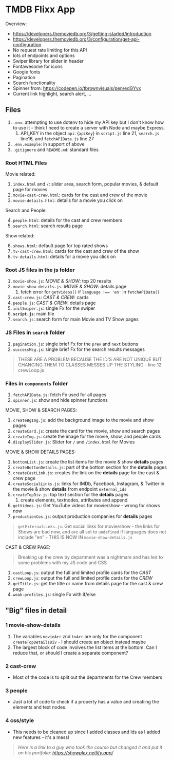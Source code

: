 # TMDB Flixx App

Overview:

- https://developers.themoviedb.org/3/getting-started/introduction
- https://developers.themoviedb.org/3/configuration/get-api-configuration
- No request rate limiting for this API
- lots of endpoints and options
- Swiper library for slider in header
- Fontawesome for icons
- Google fonts
- Pagination
- Search functionality
- Spinner from: https://codepen.io/tbrownvisuals/pen/edGYvx
- Current link highlight, search alert, ...

## Files

1. `.env`: attempting to use dotenv to hide my API key but I don't know how to use it - think I need to create a server with Node and maybe Express.
   1. API_KEY in the object `api`: {`apiKey`} in `script.js` line 21, `search.js` line16, and `fetchAPIData.js` line 27
2. `.env.example`: in support of above
3. `.gitignore` and `README.md`: standard files

### Root HTML Files

Movie related:

1. `index.html` and `/`: slider area, search form, popular movies, & default page for movies
2. `movie-cast-crew.html`: cards for the cast and crew of the movie
3. `movie-details.html`: details for a movie you click on

Search and People:

4. `people.html`: details for the cast and crew members
5. `search.html`: search results page

Show related:

6. `shows.html`: default page for top rated shows
7. `tv-cast-crew.html`: cards for the cast and crew of the show
8. `tv-details.html`: details for a movie you click on

### Root JS files in the js folder

1. `movie-show.js`: _MOVIE & SHOW_: top 20 results
2. `movie-show-details.js`: _MOVIE & SHOW_: details page
   1. fetch error for `getVideos()` if `language !== 'en'` in `fetchAPIData()`
3. `cast-crew.js`: _CAST & CREW_: cards
4. `people.js`: _CAST & CREW_: details page
5. `initSwiper.js`: single Fx for the swiper
6. **`script.js`**: main file
7. `search.js`: search form for main Movie and TV Show pages

### JS Files in `search` folder

1. `pagination.js`: single brief Fx for the `prev` and `next` buttons
2. `successMsg.js`: single brief Fx for the search results messages

> THESE ARE A PROBLEM BECAUSE THE ID'S ARE NOT UNIQUE BUT CHANGING THEM TO CLASSES MESSES UP THE STYLING - line 12 crewLoop.js

### Files in `components` folder

1. `fetchAPIData.js`: fetch Fx used for all pages
2. `spinner.js`: show and hide spinner functions

MOVIE, SHOW & SEARCH PAGES:

1. `createBgImg.js`: add the background image to the movie and show pages
2. `createCard.js`: create the card for the movie, show and search pages
3. `createImg.js`: create the image for the movie, show, and people cards
4. `displaySlider.js`: Slider for `/` and `/index.html` for Movies

MOVIE & SHOW DETAILS PAGES:

1. `bottomList.js`: create the list items for the movie & show **details** pages
2. `createBottonDetails.js`: part of the bottom section for the **details** pages
3. `createCastLink.js`: creates the link on the **details** page for the cast & crew page
4. `createSocialLinks.js`: links for IMDb, Facebook, Instagram, & Twitter in the movie & show **details** from endpoint `external_ids`
5. `createTopDiv.js`: top text section for the **details** pages
   1. create elements, textnodes, attributes and append
6. `getVideos.js`: Get YouTube videos for movie/show - wrong for shows now
7. `productionCos.js`: output production companies for **details** pages

> `getExternalLinks.js`: Get social links for movie/show - the links for Shows are bad now, and are all set to `undefined` if languages does not include "en" - THIS IS NOW IN `movie-show-details.js`

CAST & CREW PAGE:

> Breaking up the crew by department was a nightmare and has led to some problems with my JS code and CSS

1. `castLoop.js`: output the full and limited profile cards for the _CAST_
2. `crewLoop.js`: output the full and limited profile cards for the _CREW_
3. `getTitle.js`: get the title or name from details page for the cast & crew page
4. `weak-profiles.js`: single Fx with if/else

## "Big" files in detail

### 1 movie-show-details

1. The variables `movieArr` znd `tvArr` are only for the component `createTopDetailsDiv` - I should create an object instead maybe
2. The largest block of code involves the list items at the bottom. Can I reduce that, or should I create a separate component?

### 2 cast-crew

- Most of the code is to split out the departments for the Crew members

### 3 people

- Just a lot of code to check if a property has a value and creatiing the elements and text nodes.

### 4 css/style

- This needs to be cleaned up since I added classes and Ids as I added new features - it's a mess!

> _Here is a link to a guy who took the course but changed it and put it on his portfolio: https://showplex.netlify.app/_

